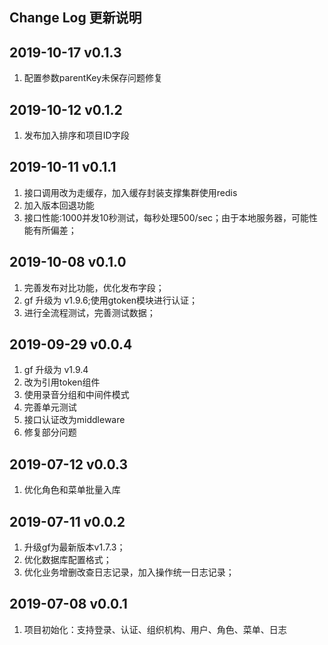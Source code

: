 Change Log 更新说明
------------------------------
## 2019-10-17 v0.1.3
1. 配置参数parentKey未保存问题修复

## 2019-10-12 v0.1.2
1. 发布加入排序和项目ID字段

## 2019-10-11 v0.1.1
1. 接口调用改为走缓存，加入缓存封装支撑集群使用redis
2. 加入版本回退功能
3. 接口性能:1000并发10秒测试，每秒处理500/sec；由于本地服务器，可能性能有所偏差；

## 2019-10-08 v0.1.0
1. 完善发布对比功能，优化发布字段；
2. gf 升级为 v1.9.6;使用gtoken模块进行认证；
3. 进行全流程测试，完善测试数据；

## 2019-09-29 v0.0.4
1. gf 升级为 v1.9.4 
2. 改为引用token组件
3. 使用录音分组和中间件模式
4. 完善单元测试
5. 接口认证改为middleware
6. 修复部分问题

## 2019-07-12 v0.0.3
1. 优化角色和菜单批量入库

## 2019-07-11 v0.0.2
1. 升级gf为最新版本v1.7.3；
2. 优化数据库配置格式；
3. 优化业务增删改查日志记录，加入操作统一日志记录；

## 2019-07-08 v0.0.1
1. 项目初始化：支持登录、认证、组织机构、用户、角色、菜单、日志
